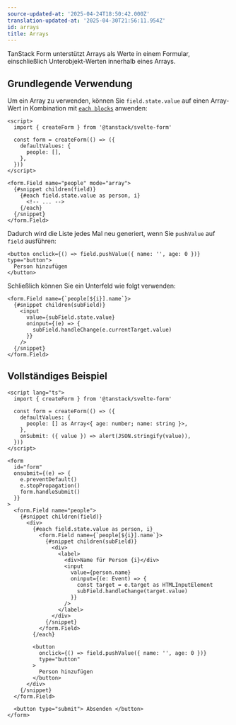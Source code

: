 ```yaml
---
source-updated-at: '2025-04-24T18:50:42.000Z'
translation-updated-at: '2025-04-30T21:56:11.954Z'
id: arrays
title: Arrays
---
```


TanStack Form unterstützt Arrays als Werte in einem Formular, einschließlich Unterobjekt-Werten innerhalb eines Arrays.

## Grundlegende Verwendung

Um ein Array zu verwenden, können Sie `field.state.value` auf einen Array-Wert in Kombination mit [`each blocks`](https://svelte.dev/docs/svelte/each) anwenden:

```svelte
<script>
  import { createForm } from '@tanstack/svelte-form'

  const form = createForm(() => ({
    defaultValues: {
      people: [],
    },
  }))
</script>

<form.Field name="people" mode="array">
  {#snippet children(field)}
    {#each field.state.value as person, i}
      <!-- ... -->
    {/each}
  {/snippet}
</form.Field>
```

Dadurch wird die Liste jedes Mal neu generiert, wenn Sie `pushValue` auf `field` ausführen:

```svelte
<button onclick={() => field.pushValue({ name: '', age: 0 })} type="button">
  Person hinzufügen
</button>
```

Schließlich können Sie ein Unterfeld wie folgt verwenden:

```svelte
<form.Field name={`people[${i}].name`}>
  {#snippet children(subField)}
    <input
      value={subField.state.value}
      oninput={(e) => {
        subField.handleChange(e.currentTarget.value)
      }}
    />
  {/snippet}
</form.Field>
```

## Vollständiges Beispiel

```svelte
<script lang="ts">
  import { createForm } from '@tanstack/svelte-form'

  const form = createForm(() => ({
    defaultValues: {
      people: [] as Array<{ age: number; name: string }>,
    },
    onSubmit: ({ value }) => alert(JSON.stringify(value)),
  }))
</script>

<form
  id="form"
  onsubmit={(e) => {
    e.preventDefault()
    e.stopPropagation()
    form.handleSubmit()
  }}
>
  <form.Field name="people">
    {#snippet children(field)}
      <div>
        {#each field.state.value as person, i}
          <form.Field name={`people[${i}].name`}>
            {#snippet children(subField)}
              <div>
                <label>
                  <div>Name für Person {i}</div>
                  <input
                    value={person.name}
                    oninput={(e: Event) => {
                      const target = e.target as HTMLInputElement
                      subField.handleChange(target.value)
                    }}
                  />
                </label>
              </div>
            {/snippet}
          </form.Field>
        {/each}

        <button
          onclick={() => field.pushValue({ name: '', age: 0 })}
          type="button"
        >
          Person hinzufügen
        </button>
      </div>
    {/snippet}
  </form.Field>

  <button type="submit"> Absenden </button>
</form>
```
